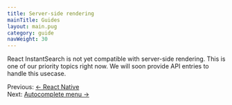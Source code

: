 ```yaml
---
title: Server-side rendering
mainTitle: Guides
layout: main.pug
category: guide
navWeight: 30
---
```


React InstantSearch is not yet compatible with server-side rendering. This is one of our priority topics
right now. We will soon provide API entries to handle this usecase.

<div class="guide-nav">
    <div class="guide-nav-left">
        Previous: <a href="guide/React_native.html">← React Native</a>
    </div>
    <div class="guide-nav-right">
            Next: <a href="guide//Autocomplete_menu.html">Autocomplete menu →</a>
    </div>
</div>